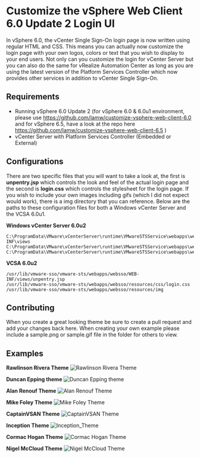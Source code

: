 # Customize the vSphere Web Client 6.0 Update 2 Login UI

In vSphere 6.0, the vCenter Single Sign-On login page is now written using regular HTML and CSS. This means you can actually now customize the login page with your own logos, colors or text that you wish to display to your end users. Not only can you customize the login for vCenter Server but you can also do the same for vRealize Automation Center as long as you are using the latest version of the Platform Services Controller which now provides other services in addition to vCenter Single Sign-On.

## Requirements

* Running vSphere 6.0 Update 2 (for vSphere 6.0 & 6.0u1 environment, please use https://github.com/lamw/customize-vsphere-web-client-6.0 and for vSphere 6.5, have a look at the repo here https://github.com/lamw/customize-vsphere-web-client-6.5 )
* vCenter Server with Platform Services Controller (Embedded or External)

## Configurations

There are two specific files that you will want to take a look at, the first is **unpentry.jsp** which controls the look and feel of the actual login page and the second is **login.css** which controls the stylesheet for the login page. If you wish to include your own images including gifs (which I did not expect would work), there is a img directory that you can reference. Below are the paths to these configuration files for both a Windows vCenter Server and the VCSA 6.0u1.

**Windows vCenter Server 6.0u2**

    C:\ProgramData\VMware\vCenterServer\runtime\VMwareSTSService\webapps\websso\WEB-INF\views
    C:\ProgramData\VMware\vCenterServer\runtime\VMwareSTSService\webapps\websso\resources\css
    C:\ProgramData\VMware\vCenterServer\runtime\VMwareSTSService\webapps\websso\resources\img

**VCSA 6.0u2**

    /usr/lib/vmware-sso/vmware-sts/webapps/websso/WEB-INF/views/unpentry.jsp
    /usr/lib/vmware-sso/vmware-sts/webapps/websso/resources/css/login.css
    /usr/lib/vmware-sso/vmware-sts/webapps/websso/resources/img

## Contributing

When you create a great looking theme be sure to create a pull request and add your changes back here.  When creating your own example please include a sample.png or sample.gif file in the folder for others to view.

## Examples

**Rawlinson Rivera Theme**
![Rawlinson Rivera Theme](themes/RawlinsonRivera/sample.png)

**Duncan Epping theme**
![Duncan Epping theme](themes/DuncanEpping/sample.png)

**Alan Renouf Theme**
![Alan Renouf Theme](themes/AlanRenouf/sample.png)

**Mike Foley Theme**
![Mike Foley Theme](themes/MikeFoley/sample.png)

**CaptainVSAN Theme**
![CaptainVSAN Theme](themes/CaptainVSAN/sample.png)

**Inception Theme**
![Inception_Theme](themes/Inception/sample.png)

**Cormac Hogan Theme**
![Cormac Hogan Theme](themes/CormacHogan/sample.png)

**Nigel McCloud Theme**
![Nigel McCloud Theme](themes/NigelMcCloud/sample.png)
